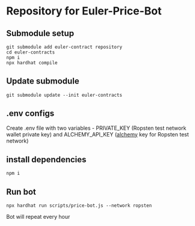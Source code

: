 # Repository for Euler-Price-Bot

## Submodule setup
    git submodule add euler-contract repository
    cd euler-contracts
    npm i
    npx hardhat compile

## Update submodule
    git submodule update --init euler-contracts

## .env configs
Create .env file with two variables - PRIVATE_KEY (Ropsten test network wallet private key) and ALCHEMY_API_KEY ([alchemy](https://www.alchemy.com/) key for Ropsten test network)

## install dependencies
    npm i

## Run bot
    npx hardhat run scripts/price-bot.js --network ropsten

Bot will repeat every hour
